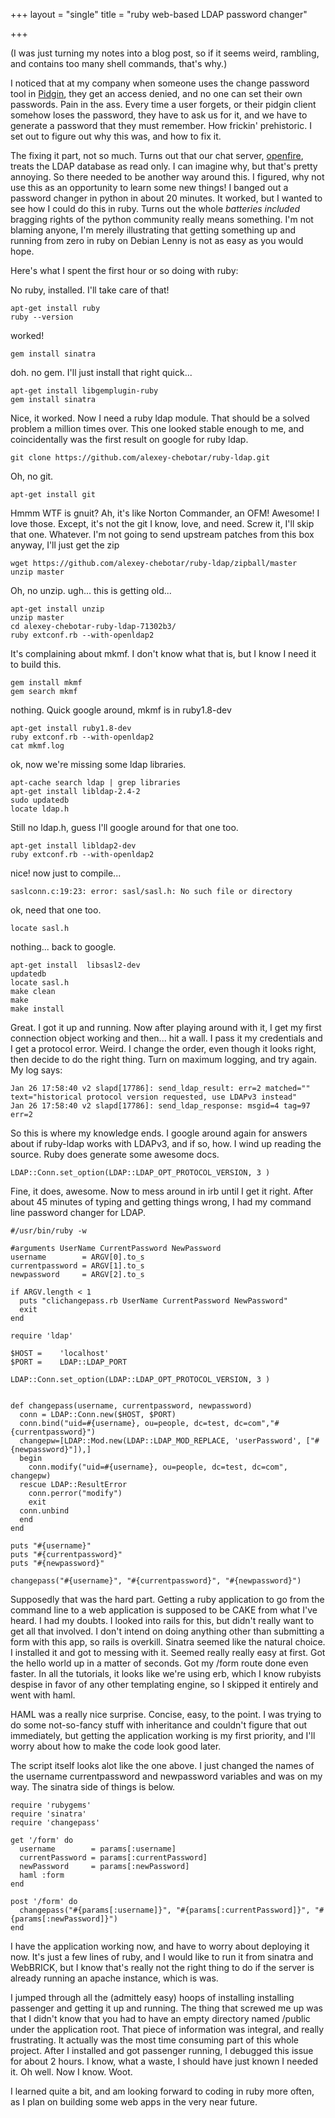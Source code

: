 +++
layout = "single"
title = "ruby web-based LDAP password changer"

+++

(I was just turning my notes into a blog post, so if it seems weird, rambling, and contains too many shell commands, that's why.)

I noticed that at my company when someone uses the change password tool in [Pidgin](http://www.pidgin.im/), they get an access denied, and no one can set their own passwords. Pain in the ass. Every time a user forgets, or their pidgin client somehow loses the password, they have to ask us for it, and we have to generate a password that they must remember. How frickin' prehistoric. I set out to figure out why this was, and how to fix it. 

The fixing it part, not so much. Turns out that our chat server, [openfire](http://www.igniterealtime.org/projects/openfire/), treats the LDAP database as read only. I can imagine why, but that's pretty annoying. So there needed to be another way around this. I figured, why not use this as an opportunity to learn some new things! I banged out a password changer in python in about 20 minutes. It worked, but I wanted to see how I could do this in ruby. Turns out the whole _batteries included_ bragging rights of the python community really means something. I'm not blaming anyone, I'm merely illustrating that getting something up and running from zero in ruby on Debian Lenny is not as easy as you would hope. 

Here's what I spent the first hour or so doing with ruby:

No ruby, installed. I'll take care of that!

    apt-get install ruby
    ruby --version
worked!

    gem install sinatra

doh. no gem.
I'll just install that right quick...

    apt-get install libgemplugin-ruby
    gem install sinatra

Nice, it worked.
Now I need a ruby ldap module. That should be a solved problem a million times over. This one looked stable enough to me, and coincidentally was the first result on google for ruby ldap. 

    git clone https://github.com/alexey-chebotar/ruby-ldap.git

Oh, no git.

    apt-get install git

Hmmm WTF is gnuit? Ah, it's like Norton Commander, an OFM! Awesome! I love those. Except, it's not the git I know, love, and need. Screw it, I'll skip that one. Whatever. I'm not going to send upstream patches from this box anyway, I'll just get the zip

    wget https://github.com/alexey-chebotar/ruby-ldap/zipball/master
    unzip master 

Oh, no unzip.
ugh... this is getting old...

    apt-get install unzip
    unzip master 
    cd alexey-chebotar-ruby-ldap-71302b3/
    ruby extconf.rb --with-openldap2

It's complaining about mkmf. I don't know what that is, but I know I need it to build this.

    gem install mkmf
    gem search mkmf

nothing.
Quick google around, mkmf is in ruby1.8-dev

    apt-get install ruby1.8-dev
    ruby extconf.rb --with-openldap2
    cat mkmf.log 

ok, now we're missing some ldap libraries.

    apt-cache search ldap | grep libraries
    apt-get install libldap-2.4-2
    sudo updatedb
    locate ldap.h

Still no ldap.h, guess I'll google around for that one too. 

    apt-get install libldap2-dev
    ruby extconf.rb --with-openldap2

nice! now just to compile...

    saslconn.c:19:23: error: sasl/sasl.h: No such file or directory

ok, need that one too. 

    locate sasl.h

nothing... back to google.

    apt-get install  libsasl2-dev
    updatedb
    locate sasl.h
    make clean
    make 
    make install

Great. I got it up and running. Now after playing around with it, I get my first connection object working and then... hit a wall. I pass it my credentials and I get a protocol error. Weird. I change the order, even though it looks right, then decide to do the right thing. Turn on maximum logging, and try again. My log says: 

    Jan 26 17:58:40 v2 slapd[17786]: send_ldap_result: err=2 matched="" text="historical protocol version requested, use LDAPv3 instead" 
    Jan 26 17:58:40 v2 slapd[17786]: send_ldap_response: msgid=4 tag=97 err=2 

So this is where my knowledge ends. I google around again for answers about if ruby-ldap works with LDAPv3, and if so, how. I wind up reading the source. Ruby does generate some awesome docs. 

    LDAP::Conn.set_option(LDAP::LDAP_OPT_PROTOCOL_VERSION, 3 )

Fine, it does, awesome. Now to mess around in irb until I get it right. 
After about 45 minutes of typing and getting things wrong, I had my command line password changer for LDAP. 

    #/usr/bin/ruby -w
    
    #arguments UserName CurrentPassword NewPassword 
    username        = ARGV[0].to_s
    currentpassword = ARGV[1].to_s
    newpassword     = ARGV[2].to_s
    
    if ARGV.length < 1
      puts "clichangepass.rb UserName CurrentPassword NewPassword"
      exit
    end
    
    require 'ldap'
    
    $HOST =    'localhost'
    $PORT =    LDAP::LDAP_PORT
    
    LDAP::Conn.set_option(LDAP::LDAP_OPT_PROTOCOL_VERSION, 3 )
    
    
    def changepass(username, currentpassword, newpassword)
      conn = LDAP::Conn.new($HOST, $PORT)
      conn.bind("uid=#{username}, ou=people, dc=test, dc=com","#{currentpassword}")
      changepw=[LDAP::Mod.new(LDAP::LDAP_MOD_REPLACE, 'userPassword', ["#{newpassword}"]),]
      begin
        conn.modify("uid=#{username}, ou=people, dc=test, dc=com", changepw)
      rescue LDAP::ResultError
        conn.perror("modify")
        exit
      conn.unbind
      end
    end
    
    puts "#{username}"
    puts "#{currentpassword}"
    puts "#{newpassword}"
    
    changepass("#{username}", "#{currentpassword}", "#{newpassword}")

Supposedly that was the hard part. Getting a ruby application to go from the command line to a web application is supposed to be CAKE from what I've heard. I had my doubts. I looked into rails for this, but didn't really want to get all that involved. I don't intend on doing anything other than submitting a form with this app, so rails is overkill. Sinatra seemed like the natural choice. 
I installed it and got to messing with it. Seemed really really easy at first. Got the hello world up in a matter of seconds. Got my /form route done even faster. In all the tutorials, it looks like we're using erb, which I know rubyists despise in favor of any other templating engine, so I skipped it entirely and went with haml. 

HAML was a really nice surprise. Concise, easy, to the point. I was trying to do some not-so-fancy stuff with inheritance and couldn't figure that out immediately, but getting the application working is my first priority, and I'll worry about how to make the code look good later. 

The script itself looks alot like the one above. I just changed the names of the username currentpassword and newpassword variables and was on my way. The sinatra side of things is below.

    require 'rubygems'
    require 'sinatra'
    require 'changepass'
    
    get '/form' do
      username        = params[:username]
      currentPassword = params[:currentPassword]
      newPassword     = params[:newPassword]
      haml :form
    end
    
    post '/form' do
      changepass("#{params[:username]}", "#{params[:currentPassword]}", "#{params[:newPassword]}")
    end

I have the application working now, and have to worry about deploying it now. It's just a few lines of ruby, and I would like to run it from sinatra and WebBRICK, but I know that's really not the right thing to do if the server is already running an apache instance, which is was. 

I jumped through all the (admittely easy) hoops of installing installing passenger and getting it up and running. The thing that screwed me up was that I didn't know that you had to have an empty directory named /public under the application root. That piece of information was integral, and really frustrating. It actually was the most time consuming part of this whole project. After I installed and got passenger running, I debugged this issue for about 2 hours. I know, what a waste, I should have just known I needed it. Oh well. Now I know. Woot.

I learned quite a bit, and am looking forward to coding in ruby more often, as I plan on building some web apps in the very near future. 

